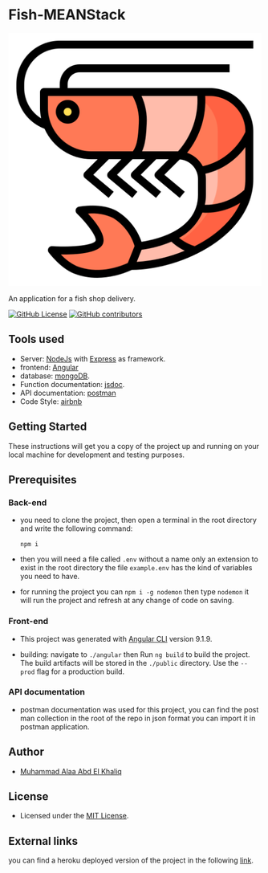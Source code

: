 # Fish-MEANStack

![logo](./angular/src/favicon.ico)

An application for a fish shop delivery.

[![GitHub License](https://img.shields.io/github/license/MuhammeedAlaa/MeanStack-Fish?style=plastic)](https://img.shields.io/github/license/MuhammeedAlaa/MeanStack-Fish?style=plastic)
[![GitHub contributors](https://img.shields.io/github/contributors/MuhammeedAlaa/MeanStack-Fish?style=plastic)](https://img.shields.io/github/contributors/MuhammeedAlaa/MeanStack-Fish?style=plastic)

## Tools used

- Server: [NodeJs](https://nodejs.org/en/download/) with [Express](https://expressjs.com/) as framework.
- frontend: [Angular](https://angular.io/)
- database: [mongoDB](https://www.mongodb.com/).
- Function documentation: [jsdoc](https://jsdoc.app/).
- API documentation: [postman](https://documenter.getpostman.com/view/10629897/SzzoZFE8)
- Code Style: [airbnb](https://github.com/airbnb/javascript)

## Getting Started

These instructions will get you a copy of the project up and running on your local machine for development and testing purposes.

## Prerequisites

### Back-end

- you need to clone the project, then open a terminal in the root directory and write the following command:

      npm i

- then you will need a file called `.env` without a name only an extension to exist in the root directory the file `example.env` has the kind of variables you need to have.

- for running the project you can `npm i -g nodemon` then type `nodemon` it will run the project and refresh at any change of code on saving.

### Front-end

- This project was generated with [Angular CLI](https://github.com/angular/angular-cli) version 9.1.9.

- building: navigate to `./angular` then Run `ng build` to build the project. The build artifacts will be stored in the `./public` directory. Use the `--prod` flag for a production build.

### API documentation

- postman documentation was used for this project, you can find the post man collection in the root of the repo in json format you can import it in postman application.

## Author

- [Muhammad Alaa Abd El Khaliq](https://github.com/MuhammeedAlaa)

## License

- Licensed under the [MIT License](./License).

## External links

you can find a heroku deployed version of the project in the following [link](https://boxing-minister-63680.herokuapp.com/home).
